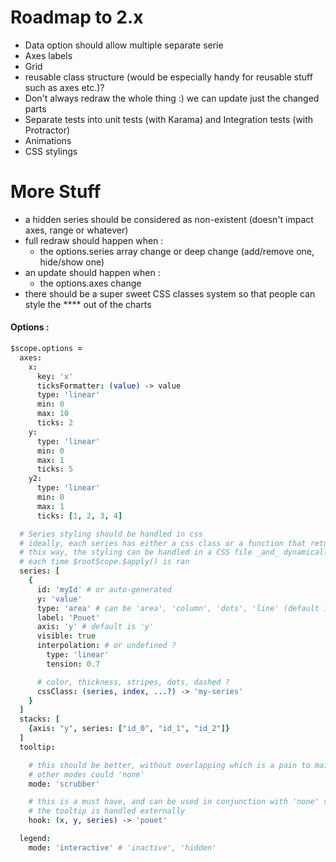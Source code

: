 # Roadmap to 2.x

+ Data option should allow multiple separate serie
+ Axes labels
+ Grid
+ reusable class structure (would be especially handy for reusable stuff such as axes etc.)?
+ Don't always redraw the whole thing :) we can update just the changed parts
+ Separate tests into unit tests (with Karama) and Integration tests (with Protractor)
+ Animations
+ CSS stylings

# More Stuff

+ a hidden series should be considered as non-existent (doesn't impact axes, range or whatever)
+ full redraw should happen when :
  - the options.series array change or deep change (add/remove one, hide/show one)
+ an update should happen when :
  - the options.axes change
+ there should be a super sweet CSS classes system so that people can style the **** out of the charts

#### Options :

```coffeescript
$scope.options =
  axes:
    x:
      key: 'x'
      ticksFormatter: (value) -> value
      type: 'linear'
      min: 0
      max: 10
      ticks: 2
    y:
      type: 'linear'
      min: 0
      max: 1
      ticks: 5
    y2:
      type: 'linear'
      min: 0
      max: 1
      ticks: [1, 2, 3, 4]

  # Series styling should be handled in css
  # ideally, each series has either a css class or a function that returns a class
  # this way, the styling can be handled in a CSS file _and_ dynamically changed
  # each time $rootScope.$apply() is ran
  series: [
    {
      id: 'myId' # or auto-generated
      y: 'value'
      type: 'area' # can be 'area', 'column', 'dots', 'line' (default is 'line')
      label: 'Pouet'
      axis: 'y' # default is 'y'
      visible: true
      interpolation: # or undefined ?
        type: 'linear'
        tension: 0.7

      # color, thickness, stripes, dots, dashed ?
      cssClass: (series, index, ...?) -> 'my-series'
    }
  ]
  stacks: [
    {axis: "y", series: ["id_0", "id_1", "id_2"]}
  ]
  tooltip:

    # this should be better, without overlapping which is a pain to maitain
    # other modes could 'none'
    mode: 'scrubber'

    # this is a must have, and can be used in conjunction with 'none' so that
    # the tooltip is handled externally
    hook: (x, y, series) -> 'pouet'

  legend:
    mode: 'interactive' # 'inactive', 'hidden'
```
